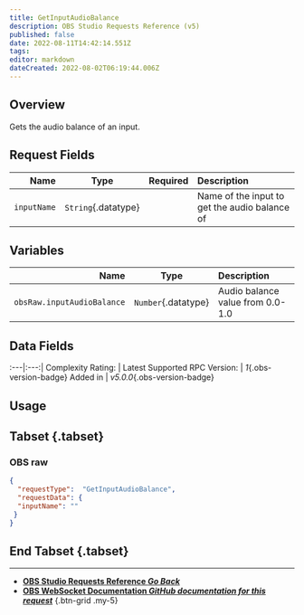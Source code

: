 ```yaml
---
title: GetInputAudioBalance
description: OBS Studio Requests Reference (v5)
published: false
date: 2022-08-11T14:42:14.551Z
tags: 
editor: markdown
dateCreated: 2022-08-02T06:19:44.006Z
---
```


## Overview
Gets the audio balance of an input.

## Request Fields
Name | Type | Required| Description |
----:|:----:|:-------:|:------------|
`inputName` | `String`{.datatype} | <i class="mdi mdi-check-bold"></i> | Name of the input to get the audio balance of

## Variables
Name | Type | Description | 
----:|:---------:|:------------|
`obsRaw.inputAudioBalance` | `Number`{.datatype} | Audio balance value from 0.0-1.0

## Data Fields
:---|:---:|
Complexity Rating: | <span class="stars stars--2"></span>
Latest Supported RPC Version: | *1*{.obs-version-badge}
Added in | *v5.0.0*{.obs-version-badge}

## Usage
## Tabset {.tabset}
### OBS raw
```json
{
  "requestType":  "GetInputAudioBalance",
  "requestData": {
  "inputName": ""
 }
}
```
## End Tabset {.tabset}

---

- [<i class="mdi mdi-chevron-left"></i>**OBS Studio Requests Reference *Go Back***](/en/Broadcasters/OBS/Requests)
- [<i class="mdi mdi-github"></i> **OBS WebSocket Documentation *GitHub documentation for this request***](https://github.com/obsproject/obs-websocket/blob/master/docs/generated/protocol.md#getinputaudiobalance)
{.btn-grid .my-5}